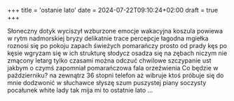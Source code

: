 +++
title = 'ostanie lato'
date = 2024-07-22T09:10:24+02:00
draft = true
+++

Słoneczny dotyk wyciszył  wzburzone emocje 
wakacyjna koszula powiewa w rytm  nadmorskiej bryzy
delikatnie trace percepcje 
łagodna mgiełka roznosi się po pokoju 
zapach świeżych pomarańczy prosto od prady 
kęs po kęsie wgryzam się w ich   strukturę
słodycz osadza się na zębach 
niczym nie zmącony letarg 
tylko czasami można odczuć  chwilowe szczypanie ust 
jakbym o czymś zapomniał
pomarańczowa fala orzeźwienia 
Co będzie w październiku?
na zewnątrz 36 stopni 
telefon aż  wibruje 
ktoś    próbuje się do mnie dodzwonić
w słuchawce  słyszę szum puszystej piany 
soczysty pocałunek white lady 
tak mija mi  to ostatnie lato ...
